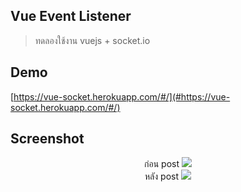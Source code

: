 ## Vue Event Listener
> ทดลองใช้งาน vuejs + socket.io

## Demo
[https://vue-socket.herokuapp.com/#/](#https://vue-socket.herokuapp.com/#/)

## Screenshot
<div align="center">
  ก่อน post
  <img src="https://github.com/yuttasakcom/VueEventListener/blob/master/before.png" />
  <br>
  หลัง post
  <img src="https://github.com/yuttasakcom/VueEventListener/blob/master/after.png" />
</div>